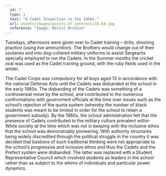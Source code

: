 ```yaml
---
  id: 7
  type: 1
  text: "A Cadet Inspection in the 1950s."
  url: assets/images/points-of-interest/19.64.jpg
  reference: "Image: Marist Archive"
---
```

 Tuesdays, afternoons were given over to Cadet training – drills, shooting practice (using live ammunition). The Brothers would change out of their soutanes and into dog-collared military uniforms to assist Sergeants specially employed to run the Cadets. In the Summer months the cricket oval was used as the Cadet training ground, with the ruby fields used in the winter. 

The Cadet Corps was compulsory for all boys aged 13 in accordance with the national Defense Acts until the Cadets was disbanded at the school in the early 1980s. The disbanding of the Cadets was something of a controversial move by the school, and contributed to the numerous confrontations with government officials at the time over issues such as the school’s rejection of the quota system (whereby the number of black students was meant to be limited in order for the school to retain a government subsidy). By the 1980s, the school administration felt that the presence of Cadets contributed to the military culture prevalent within White society at the time which was not in keeping with the inclusive ethos that the school was demonstrably pioneering. With authority structures being widely discredited through the political struggle in the country it was decided that bastions of such traditional thinking were not appropriate to the school’s progressive and inclusive ethos and thus the Cadets and the Prefect system were disbanded. The latter was replaced with a Student Representative Council which involved students as leaders in the school rather than as subject to the whims of individuals and particular power dynamics. 

        